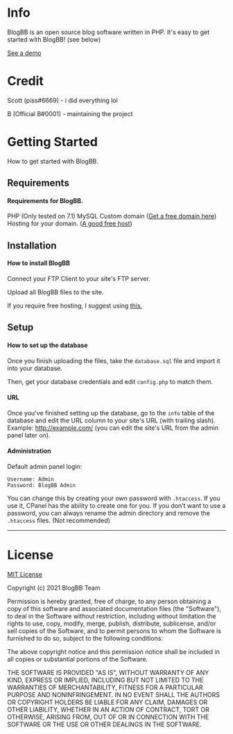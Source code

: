 # Info
BlogBB is an open source blog software written in PHP. It's easy to get started with BlogBB! (see below)

[See a demo](https://rcc.ct8.pl)

# Credit
Scott (piss#6669) - i did everything lol

B (Official B#0001) - maintaining the project

# Getting Started
How to get started with BlogBB.

## Requirements
#### Requirements for BlogBB.
PHP (Only tested on 7.1)
MySQL
Custom domain ([Get a free domain here](https://freenom.com))
Hosting for your domain. ([A good free host](https://ct8.pl))

## Installation
#### How to install BlogBB
Connect your FTP Client to your site's FTP server.

Upload all BlogBB files to the site.

If you require free hosting, I suggest using [this.](https://ct8.pl)

## Setup
#### How to set up the database
Once you finish uploading the files, take the ```database.sql``` file and import it into your database.

Then, get your database credentials and edit ```config.php``` to match them.

#### URL
Once you've finished setting up the database, go to the ```info``` table of the database and edit the URL column to your site's URL (with trailing slash). Example: http://example.com/ (you can edit the site's URL from the admin panel later on).

#### Administration
Default admin panel login:
```
Username: Admin
Password: BlogBB Admin
```
You can change this by creating your own password with ```.htaccess```. If you use it, CPanel has the ability to create one for you. If you don't want to use a password, you can always rename the admin directory and remove the ```.htaccess``` files. (Not recommended)

---

# License

[MIT License](https://choosealicense.com/licenses/mit/)

Copyright (c) 2021 BlogBB Team

Permission is hereby granted, free of charge, to any person obtaining a copy
of this software and associated documentation files (the "Software"), to deal
in the Software without restriction, including without limitation the rights
to use, copy, modify, merge, publish, distribute, sublicense, and/or sell
copies of the Software, and to permit persons to whom the Software is
furnished to do so, subject to the following conditions:

The above copyright notice and this permission notice shall be included in all
copies or substantial portions of the Software.

THE SOFTWARE IS PROVIDED "AS IS", WITHOUT WARRANTY OF ANY KIND, EXPRESS OR
IMPLIED, INCLUDING BUT NOT LIMITED TO THE WARRANTIES OF MERCHANTABILITY,
FITNESS FOR A PARTICULAR PURPOSE AND NONINFRINGEMENT. IN NO EVENT SHALL THE
AUTHORS OR COPYRIGHT HOLDERS BE LIABLE FOR ANY CLAIM, DAMAGES OR OTHER
LIABILITY, WHETHER IN AN ACTION OF CONTRACT, TORT OR OTHERWISE, ARISING FROM,
OUT OF OR IN CONNECTION WITH THE SOFTWARE OR THE USE OR OTHER DEALINGS IN THE
SOFTWARE.